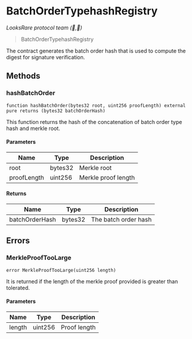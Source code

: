 # BatchOrderTypehashRegistry

*LooksRare protocol team (👀,💎)*

> BatchOrderTypehashRegistry

The contract generates the batch order hash that is used to compute the digest for signature verification.



## Methods

### hashBatchOrder

```solidity
function hashBatchOrder(bytes32 root, uint256 proofLength) external pure returns (bytes32 batchOrderHash)
```

This function returns the hash of the concatenation of batch order type hash and merkle root.



#### Parameters

| Name | Type | Description |
|---|---|---|
| root | bytes32 | Merkle root |
| proofLength | uint256 | Merkle proof length |

#### Returns

| Name | Type | Description |
|---|---|---|
| batchOrderHash | bytes32 | The batch order hash |




## Errors

### MerkleProofTooLarge

```solidity
error MerkleProofTooLarge(uint256 length)
```

It is returned if the length of the merkle proof provided is greater than tolerated.



#### Parameters

| Name | Type | Description |
|---|---|---|
| length | uint256 | Proof length |


